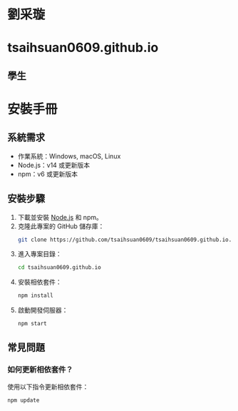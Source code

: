 # 劉采璇
# tsaihsuan0609.github.io
## 學生
# 安裝手冊

## 系統需求
- 作業系統：Windows, macOS, Linux
- Node.js：v14 或更新版本
- npm：v6 或更新版本

## 安裝步驟

1. 下載並安裝 [Node.js](https://nodejs.org/) 和 npm。
2. 克隆此專案的 GitHub 儲存庫：
    ```sh
    git clone https://github.com/tsaihsuan0609/tsaihsuan0609.github.io.git
    ```
3. 進入專案目錄：
    ```sh
    cd tsaihsuan0609.github.io
    ```
4. 安裝相依套件：
    ```sh
    npm install
    ```
5. 啟動開發伺服器：
    ```sh
    npm start
    ```

## 常見問題

### 如何更新相依套件？
使用以下指令更新相依套件：
```sh
npm update